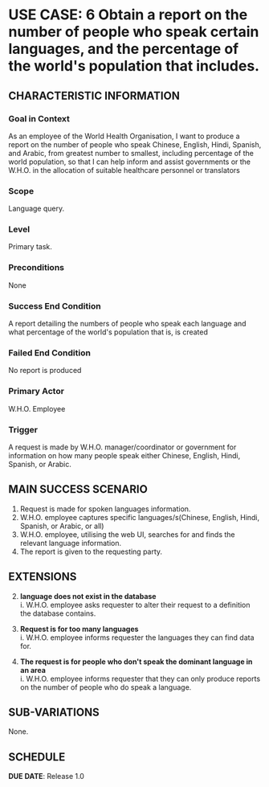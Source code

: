 # USE CASE: 6 Obtain a report on the number of people who speak certain languages, and the percentage of the world's population that includes.

## CHARACTERISTIC INFORMATION

### Goal in Context


As an employee of the World Health Organisation, I want to produce a report on the number
of people who speak Chinese, English, Hindi, Spanish, and Arabic, from greatest number to 
smallest, including percentage of the world population, so that I can help inform and
assist governments or the W.H.O. in the allocation of suitable healthcare personnel or translators

### Scope

Language query.

### Level

Primary task.

### Preconditions

None

### Success End Condition

A report detailing the numbers of people who speak each language and what percentage of the world's population that is, is created

### Failed End Condition

No report is produced

### Primary Actor

W.H.O. Employee

### Trigger

A request is made by W.H.O. manager/coordinator or government for information on how many
people speak either Chinese, English, Hindi, Spanish, or Arabic.

## MAIN SUCCESS SCENARIO

1. Request is made for spoken languages information.
2. W.H.O. employee captures specific languages/s(Chinese, English, Hindi, Spanish, or Arabic, or all)
3. W.H.O. employee, utilising the web UI, searches for and finds the relevant 
   language information.
4. The report is given to the requesting party.

## EXTENSIONS

2. **language does not exist in the database**
   <br>i. W.H.O. employee asks requester to alter their request to a definition the
       database contains.
2. **Request is for too many languages**
   <br>i. W.H.O. employee informs requester the languages they can find data for.
   
2. **The request is for people who don't speak the dominant language in an area**
   <br>i. W.H.O. employee informs requester that they can only produce reports on the number
   of people who do speak a language.

## SUB-VARIATIONS

None.

## SCHEDULE

**DUE DATE**: Release 1.0
